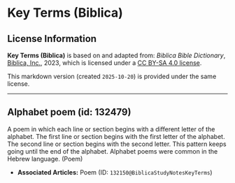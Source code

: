 # Key Terms (Biblica)

## License Information

**Key Terms (Biblica)** is based on and adapted from: _Biblica Bible Dictionary_, [Biblica, Inc.](https://www.biblica.com/), 2023, which is licensed under a [CC BY-SA 4.0 license](https://creativecommons.org/licenses/by-sa/4.0/legalcode.en).

This markdown version (created `2025-10-20`) is provided under the same license.



--------------------------------

## Alphabet poem (id: 132479)

A poem in which each line or section begins with a different letter of the alphabet. The first line or section begins with the first letter of the alphabet. The second line or section begins with the second letter. This pattern keeps going until the end of the alphabet. Alphabet poems were common in the Hebrew language. (Poem)

* **Associated Articles:** Poem (ID: `132150@BiblicaStudyNotesKeyTerms`)

